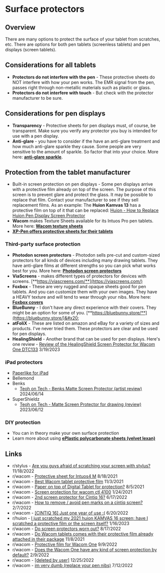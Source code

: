 # Surface protectors

## Overview

There are many options to protect the surface of your tablet from scratches, etc. There are options for both pen tablets (screenless tablets) and pen displays (screen tablets). &#x20;

## Considerations for all tablets&#x20;

* **Protectors do not interfere with the pen** - These protective sheets do NOT interfere with how your pen works. The EMR signal from the pen, passes right through non-metallic materials such as plastic or glass. &#x20;
* **Protectors do not interfere with touch** - But check with the protector manufacturer to be sure.&#x20;

## Considerations for pen displays

* **Transparency** - Protective sheets for pen displays must, of course, be transparent. Make sure you verify any protector you buy is intended for use with a pen display.
* **Anti-glare** - you have to consider if the have an anti-glare treatment and how much anti-glare sparkle they cause. Some people are very sensitive to the amount of sparkle. So factor that into your choice. More here: [**anti-glare sparkle**](../../guides/pen-displays/anti-glare-sparkle.md).&#x20;

## Protection from the tablet manufacturer

* Built-in screen protection on pen displays - Some pen displays arrive with a protective film already on top of the screen. The purpose of this screen is to prevent glare and protect the glass.  It may be possible to replace that film. Contact your manufacturer to see if they sell replacement films. As an example: The **Huion Kamvas 13** has a protective film on top of it that can be replaced: [Huion - How to Replace Huion Pen Display Screen Protector](https://www.youtube.com/watch?v=B8CyIZfX8co)
* **Wacom** makes Texture Sheets available for its Intuos Pro pen tablets. More here: [**Wacom texture sheets**](../../product-info/wacom/wacom-texture-sheets.md)&#x20;
* [**XP-Pen offers protective sheets for their tablets**](../../product-info/xp-pen/xp-pen-protective-sheets.md)

### Third-party surface protection

* **Photodon screen protectors** - Photodon sells pre-cut and custom-sized protectors for all kinds of devices including many drawing tablets. They have anti-glare films at different strengths so you can pick what works best for you. More here: [**Photodon screen protectors**](photodon-screen-protectors.md)
* **ViaScreens** - makes different types of protectors for devices with screens. [**https://viascreens.com/**](https://viascreens.com/)
* **Foxbox** - These are very rugged and opaque sheets good for pen tablets. And you can customize them with your own images. They have a HEAVY texture and will tend to wear through your nibs. More here: [**Foxbox covers**](foxbox-covers.md)&#x20;
* **BlueBunny** - I don't have any direct experience with their covers. They might be an option for some of you. [**https://bluebunny.store/**](https://bluebunny.store/)&#x20;
* **atFoliX** - These are listed on amazon and eBay for a variety of sizes and products. I've never tried them. These protectors are clear and be used for pen displays.
* **HealingShield** - Another brand that can be used for pen displays. Here's one review - [Review of the HealingShield Screen Protector for Wacom One DTC133](https://www.reddit.com/r/wacom/comments/11vr3sv/review\_of\_the\_healingshield\_screen\_protector\_for/) 3/19/2023

### iPad protectors

* [Paperlike for iPad](paperlike-for-ipad.md) &#x20;
* Bellemond
* Benks&#x20;
  * [Teoh on Tech - Benks Matte Screen Protector (artist review)](https://www.youtube.com/watch?v=vZM\_y38UiGU) 2024/06/14
* SuperShieldz&#x20;
  * [Teoh on Tech - Matte Screen Protector for drawing (review)](https://www.youtube.com/watch?v=oDRQDZh3kW8) 2023/06/12

### DIY protection

* You can in theory make your own surface protection
* Learn more about using [**ePlastic polycarbonate sheets (velvet lexan)**](eplastic-polycarbonate-sheets-velvet-lexan.md)

## Links

* r/stylus - [Are you guys afraid of scratching your screen with stylus?](https://www.reddit.com/r/stylus/comments/yyix9r/are\_you\_guys\_afraid\_of\_scratching\_your\_screen/) 11/18/2022
* r/wacom - [Protective sheet for Intuos4 M](https://www.reddit.com/r/wacom/comments/p6omxz/protective\_sheet\_for\_intuos4\_m/) 8/18/2021
* r/wacom - [Best Wacom tablet protective film](https://www.reddit.com/r/wacom/comments/qlrq7u/best\_wacom\_tablet\_protective\_film/) 11/3/2021
* r/wacom - [Paper on top of Digital Tablet for protection?](https://www.reddit.com/r/wacom/comments/oy8i1r/paper\_on\_top\_of\_digital\_tablet\_for\_protection/) 8/5/2021
* r/wacom - [Screen protection for wacom ctl 4100](https://www.reddit.com/r/wacom/comments/l3yp8k/screen\_protection\_for\_wacom\_ctl\_4100/) 1/24/2021
* r/wacom - [2nd screen protector for Cintiq 16?](https://www.reddit.com/r/wacom/comments/ve2shi/2nd\_screen\_protector\_for\_cintiq\_16/) 6/17/2022
* r/wacom - [How to remove / avoid pen marks on a cintiq screen?](https://www.reddit.com/r/wacom/comments/sn534s/how\_to\_remove\_avoid\_pen\_marks\_on\_a\_cintiq\_screen/) 2/7/2022
* r/wacom - [\[CINTIQ 16\] Just one year of use :(](https://www.reddit.com/r/wacom/comments/vguc1a/cintiq\_16\_just\_one\_year\_of\_use/) 6/20/2022
* r/huion - [I just scratched my 2021 huion KAMVAS 16 screen; have I scratched a protective film or the screen itself?](https://www.reddit.com/r/huion/comments/10d6u79/i\_just\_scratched\_my\_2021\_huion\_kamvas\_16\_screen/) 1/16/2023
* r/wacom - [Do screen protectors worn out?](https://www.reddit.com/r/wacom/comments/wr3zi1/do\_screen\_protectors\_worn\_out/) 8/17/2022
* r/wacom - [Do Wacom tablets comes with their protective film already attached in their package](https://www.reddit.com/r/wacom/comments/qp5u1c/do\_wacom\_tablets\_comes\_with\_their\_protective\_film/) 11/8/2021
* r/wacom - [Protective film for Wacom One](https://www.reddit.com/r/wacom/comments/x9jsbl/protective\_film\_for\_wacom\_one/) 9/9/2022
* r/wacom - [Does the Wacom One have any kind of screen protection by default?](https://www.reddit.com/r/wacom/comments/soijb4/does\_the\_wacom\_one\_have\_any\_kind\_of\_screen/) 2/9/2022
* r/wacom - [\[deleted by user\]](https://www.reddit.com/r/wacom/comments/zv593v/does\_cintiq\_13hd\_have\_screen\_protection\_see\_coment/) 12/25/2022
* r/wacom - [im very dumb (replace your pen nibs)](https://www.reddit.com/r/wacom/comments/vwy9q8/im\_very\_dumb\_replace\_your\_pen\_nibs/) 7/12/2022
